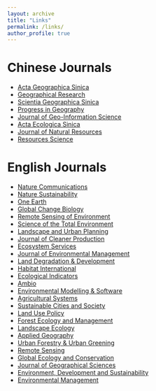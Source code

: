 ```yaml
---
layout: archive
title: "Links"
permalink: /links/
author_profile: true
---
```


Chinese Journals
=====
* [Acta Geographica Sinica](http://www.geog.com.cn/CN/0375-5444/home.shtml)  
* [Geographical Research](http://www.dlyj.ac.cn/CN/1000-0585/home.shtml)  
* [Scientia Geographica Sinica](http://geoscien.neigae.ac.cn/CN/1000-0690/home.shtml)  
* [Progress in Geography](http://www.progressingeography.com/CN/1007-6301/home.shtml)  
* [Journal of Geo-Information Science](http://geoscien.neigae.ac.cn/CN/1560-8999/current.shtml)  
* [Acta Ecologica Sinica](http://www.ecologica.cn/stxb/ch/index.aspx)  
* [Journal of Natural Resources](http://www.jnr.ac.cn/CN/1000-3037/home.shtml)  
* [Resources Science](http://www.resci.cn/CN/1007-7588/home.shtml)  

English Journals
=====
* [Nature Communications](https://www.nature.com/ncomms/)  
* [Nature Sustainability](https://www.nature.com/natsustain/)  
* [One Earth](https://www.sciencedirect.com/journal/one-earth)  
* [Global Change Biology](https://onlinelibrary.wiley.com/journal/13652486)  
* [Remote Sensing of Environment](https://www.sciencedirect.com/journal/remote-sensing-of-environment)  
* [Science of the Total Environment](https://www.sciencedirect.com/journal/science-of-the-total-environment)  
* [Landscape and Urban Planning](https://www.sciencedirect.com/journal/landscape-and-urban-planning)  
* [Journal of Cleaner Production](https://www.sciencedirect.com/journal/journal-of-cleaner-production)  
* [Ecosystem Services](https://www.sciencedirect.com/journal/ecosystem-services)  
* [Journal of Environmental Management](https://www.sciencedirect.com/journal/journal-of-environmental-management)  
* [Land Degradation & Development](https://onlinelibrary.wiley.com/journal/1099145x)  
* [Habitat International](https://www.sciencedirect.com/journal/habitat-international)  
* [Ecological Indicators](https://www.sciencedirect.com/journal/ecological-indicators)  
* [Ambio](https://www.springer.com/journal/13280)  
* [Environmental Modelling & Software](https://www.sciencedirect.com/journal/environmental-modelling-and-software)  
* [Agricultural Systems](https://www.sciencedirect.com/journal/agricultural-systems)  
* [Sustainable Cities and Society](https://www.sciencedirect.com/journal/sustainable-cities-and-society)  
* [Land Use Policy](https://www.sciencedirect.com/journal/land-use-policy)  
* [Forest Ecology and Management](https://www.sciencedirect.com/journal/forest-ecology-and-management)  
* [Landscape Ecology](https://www.springer.com/journal/10980)  
* [Applied Geography](https://www.sciencedirect.com/journal/applied-geography)  
* [Urban Forestry & Urban Greening](https://www.sciencedirect.com/journal/urban-forestry-and-urban-greening)  
* [Remote Sensing](https://www.mdpi.com/journal/remotesensing)  
* [Global Ecology and Conservation](https://www.sciencedirect.com/journal/global-ecology-and-conservation)  
* [Journal of Geographical Sciences](https://www.springer.com/journal/11442/)  
* [Environment, Development and Sustainability](https://www.springer.com/journal/10668/)  
* [Environmental Management](https://www.springer.com/journal/267)  
